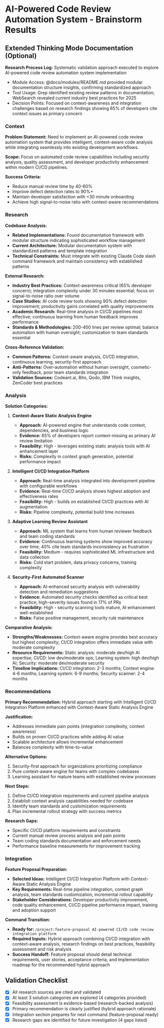 # AI-Powered Code Review Automation System - Brainstorm Results

## Extended Thinking Mode Documentation (Optional)
**Research Process Log:** Systematic validation approach executed to explore AI-powered code review automation system implementation
- Module Access: @docs/modules/README.md provided modular documentation structure insights, confirming standardized approach
- Tool Usage: Grep identified existing review patterns in documentation; WebSearch revealed current industry best practices for 2025
- Decision Points: Focused on context-awareness and integration challenges based on research findings showing 65% of developers cite context issues as primary concern

### Context
**Problem Statement:** Need to implement an AI-powered code review automation system that provides intelligent, context-aware code analysis while integrating seamlessly into existing development workflows.

**Scope:** Focus on automated code review capabilities including security analysis, quality assessment, and developer productivity enhancement within modern CI/CD pipelines.

**Success Criteria:** 
- Reduce manual review time by 40-60%
- Improve defect detection rates to 90%+ 
- Maintain developer satisfaction with <30 minute onboarding
- Achieve high signal-to-noise ratio with context-aware recommendations

### Research
**Codebase Analysis:**
- **Related Implementations:** Found documentation framework with modular structure indicating sophisticated workflow management
- **Current Architecture:** Modular documentation system with standardized patterns and template integration
- **Technical Constraints:** Must integrate with existing Claude Code slash command framework and maintain consistency with established patterns

**External Research:**
- **Industry Best Practices:** Context-awareness critical (65% developer concern); integration complexity under 30 minutes essential; focus on signal-to-noise ratio over volume
- **Case Studies:** AI code review tools showing 90% defect detection improvement; productivity gains correlated with quality improvements
- **Academic Research:** Real-time analysis in CI/CD pipelines most effective; continuous learning from human feedback improves performance
- **Standards & Methodologies:** 200-400 lines per review optimal; balance automation with human oversight; customization to team standards essential

**Cross-Reference Validation:**
- **Common Patterns:** Context-aware analysis, CI/CD integration, continuous learning, security-first approach
- **Anti-Patterns:** Over-automation without human oversight, cosmetic-only feedback, poor team standards integration
- **Validation Sources:** Codeant.ai, Bito, Qodo, IBM Think insights, ZenCoder best practices

### Analysis
**Solution Categories:**
1. **Context-Aware Static Analysis Engine**
   - **Approach:** AI-powered engine that understands code context, dependencies, and business logic
   - **Evidence:** 65% of developers report context-missing as primary AI review limitation
   - **Feasibility:** High - leverages existing static analysis tools with AI enhancement layer
   - **Risks:** Complexity in context graph generation, potential performance impact

2. **Intelligent CI/CD Integration Platform**
   - **Approach:** Real-time analysis integrated into development pipeline with configurable workflows
   - **Evidence:** Real-time CI/CD analysis shows highest adoption and effectiveness rates
   - **Feasibility:** High - builds on established CI/CD practices with AI augmentation
   - **Risks:** Pipeline complexity, potential build time increases

3. **Adaptive Learning Review Assistant**
   - **Approach:** ML system that learns from human reviewer feedback and team coding standards
   - **Evidence:** Continuous learning systems show improved accuracy over time; 40% cite team standards inconsistency as frustration
   - **Feasibility:** Medium - requires sophisticated ML infrastructure and data collection
   - **Risks:** Cold start problem, data privacy concerns, training complexity

4. **Security-First Automated Scanner**
   - **Approach:** AI-enhanced security analysis with vulnerability detection and remediation suggestions
   - **Evidence:** Automated security checks identified as critical best practice; high-severity issues found in 17% of PRs
   - **Feasibility:** High - security scanning tools mature, AI enhancement well-established
   - **Risks:** False positive management, security rule maintenance

**Comparative Analysis:**
- **Strengths/Weaknesses:** Context-aware engine provides best accuracy but highest complexity; CI/CD integration offers immediate value with moderate complexity
- **Resource Requirements:** Static analysis: moderate dev/high AI expertise; CI/CD: low dev/moderate ops; Learning system: high dev/high AI; Security: moderate dev/moderate security
- **Timeline Implications:** CI/CD integration: 2-3 months; Context engine: 4-6 months; Learning system: 6-9 months; Security scanner: 2-4 months

### Recommendations
**Primary Recommendation:** Hybrid approach starting with Intelligent CI/CD Integration Platform enhanced with Context-Aware Static Analysis Engine

**Justification:**
- Addresses immediate pain points (integration complexity, context awareness)
- Builds on proven CI/CD practices while adding AI value
- Scalable architecture allows incremental enhancement
- Balances complexity with time-to-value

**Alternative Options:**
1. Security-first approach for organizations prioritizing compliance
2. Pure context-aware engine for teams with complex codebases
3. Learning assistant for mature teams with established review processes

**Next Steps:**
1. Define CI/CD integration requirements and current pipeline analysis
2. Establish context analysis capabilities needed for codebase
3. Identify team standards and customization requirements
4. Plan incremental rollout strategy with success metrics

**Research Gaps:**
- Specific CI/CD platform requirements and constraints
- Current manual review process analysis and pain points
- Team coding standards documentation and enforcement needs
- Performance baseline measurements for improvement tracking

### Integration
**Feature Proposal Preparation:**
- **Selected Ideas:** Intelligent CI/CD Integration Platform with Context-Aware Static Analysis Engine
- **Key Requirements:** Real-time pipeline integration, context graph analysis, team standards customization, incremental rollout capability
- **Stakeholder Considerations:** Developer productivity improvement, code quality enhancement, CI/CD pipeline performance impact, training and adoption support

**Command Transition:**
- **Ready for:** `/project:feature-proposal AI-powered CI/CD code review integration platform`
- **Required Inputs:** Hybrid approach combining CI/CD integration with context-aware analysis, research findings on best practices, feasibility assessment and risk analysis
- **Success Handoff:** Feature proposal should detail technical requirements, user stories, acceptance criteria, and implementation roadmap for the recommended hybrid approach

## Validation Checklist

- [x] All research sources are cited and validated
- [x] At least 3 solution categories are explored (4 categories provided)
- [x] Feasibility assessment is evidence-based (research-backed analysis)
- [x] Primary recommendation is clearly justified (hybrid approach rationale)
- [x] Integration section prepares for next command (feature-proposal ready)
- [x] Research gaps are identified for future investigation (4 gaps listed)